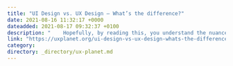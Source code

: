 ```yaml
---
title: "UI Design vs. UX Design — What’s the difference?"
date: 2021-08-16 11:32:17 +0000
dateadded: 2021-08-17 09:32:37 +0100
description: "    Hopefully, by reading this, you understand the nuanced differences between UI and UX design.  Continue reading on UX Planet »  "
link: "https://uxplanet.org/ui-design-vs-ux-design-whats-the-difference-a450ea192c7b?source=rss----819cc2aaeee0---4"
category:
directory: _directory/ux-planet.md
---
```

